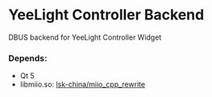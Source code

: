 # YeeLight Controller Backend
DBUS backend for YeeLight Controller Widget 
### Depends:
- Qt 5
- libmiio.so: [lsk-china/miio_cpp_rewrite](https://github.com/lsk-china/miio-cpp-rewrite)
